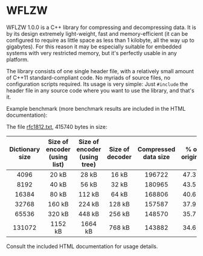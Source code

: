 # WFLZW
WFLZW 1.0.0 is a C++ library for compressing and decompressing data. It is by its
design extremely light-weight, fast and memory-efficient (it can be configured to require as
little space as less than 1 kilobyte, all the way up to gigabytes). For this reason it may be
especially suitable for embedded systems with very restricted memory, but it's perfectly
usable in any platform.

The library consists of one single header file, with a relatively small amount of C++11
standard-compliant code. No myriads of source files, no configuration scripts required.
Its usage is very simple: Just `#include` the header file in any source code
where you want to use the library, and that's it.

Example benchmark (more benchmark results are included in the HTML documentation):

The file [rfc1812.txt](https://www.rfc-editor.org/rfc/rfc1812.txt), 415740 bytes in size:

| Dictionary size | Size of encoder (using list) | Size of encoder (using tree) | Size of decoder | Compressed data size | % of original | Compression time (using list) | Compression time (using tree) | Decompression time |
|:---------------:|:----------------------------:|:----------------------------:|:---------------:|:--------------------:|:-------------:|:-----------------------------:|:-----------------------------:|:------------------:|
| 4096 | 20 kB | 28 kB | 16 kB | 196722 | 47.3% | 6.8 ms | 5.8 ms | 3.4 ms |
| 8192 | 40 kB | 56 kB | 32 kB | 180965 | 43.5% | 7.4 ms | 5.9 ms | 3.0 ms |
| 16384 | 80 kB | 112 kB | 64 kB | 168806 | 40.6% | 8.2 ms | 5.6 ms | 2.9 ms |
| 32768 | 160 kB | 224 kB | 128 kB | 157587 | 37.9% | 9.5 ms | 5.7 ms | 2.7 ms |
| 65536 | 320 kB | 448 kB | 256 kB | 148570 | 35.7% | 11.2 ms | 5.7 ms | 2.5 ms |
| 131072 | 1152 kB | 1664 kB | 768 kB | 143882 | 34.6% | 14.7 ms | 6.2 ms | 2.9 ms |

Consult the included HTML documentation for usage details.
